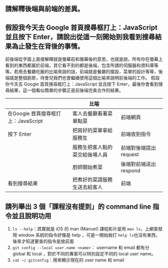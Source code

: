 ## 請解釋後端與前端的差異。


## 假設我今天去 Google 首頁搜尋框打上：JavaScript 並且按下 Enter，請說出從這一刻開始到我看到搜尋結果為止發生在背後的事情。

前後端從字面上直接解釋就是螢幕前和螢幕後的意思，也就是說，所有你在螢幕上看到的東西都屬於前端，其它看不到的都是後端，包含所謂的伺服器和資料庫等等。若用去餐廳吃飯的比喻來說的話，前端就是餐廳的擺設，菜單的設計等等，後端就是整個廚房，待會兒我們也會繼續使用這個比喻來說明前後端的工作。
假設你今天去 Google 首頁搜尋框打上：JavaScript 並且按下 Enter，最後你會看到搜尋結果，這一個看似簡單的步驟正是前後端完美合作的結果。

|                                     | 比喻                           |                        |
| ----------------------------------- | ------------------------------ | ---------------------- |
| 在Google 首頁搜尋框打上：JavaScript | 客人去餐廳看著菜單點菜         | 前端網頁               |
| 按下 Enter                          | 把寫好的菜單拿給服務生         | 前端收到指令           |
|                                     | 服務生把客人點的菜交給後場人員 | 前端對後端提出 request |
|                                     | 廚師開始煮菜                   | 後端對前端送出 respond |
| 看到搜尋結果                        | 把煮好的菜請服務生送去給客人   | 前端                   |



## 請列舉出 3 個「課程沒有提到」的 command line 指令並且說明功用

1. `ls --help`：其實就是 iOS 的 man (Manuel)
   課程影片是用 `man ls`，上網查發現 window 系統的指令好像是 help ，可是一開始我打 `help ls`也沒有東西，後來才知道要查的指令是放前面
2. `git config --local user.name <name>`： username 和 email 都有分 global 和 local ，對於不同的專案可以特別設定不同的 local user name。
3. `cat ~/.gitconfig`：用來顯示現在的 user name 和 email 

